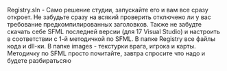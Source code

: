 Registry.sln - Само решение студии, запускайте его и вам все сразу откроет. Не забудьте сразу на всякий проверить отключено ли у вас требование предкомпилированных заголовков. Также не забудте скачать себе SFML последней версии (для 17 Visual Studio) и настроить в соответствии с 1-й методичкой по SFML.
В папке Registry все файлы кода и dll-ки. В папке images - текстурки врага, игрока и карты. Методичку по SFML просто почитайте, завтра спросите что надо и будете разбиратьсяю

